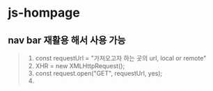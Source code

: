 ﻿# js-hompage
## nav bar 재활용 해서 사용 가능
> 
> 1. const requestUrl = "가져오고자 하는 곳의 url, local or remote"
> 2. XHR = new XMLHttpRequest();
> 3. const request.open("GET", requestUrl, yes);
> 4. 

